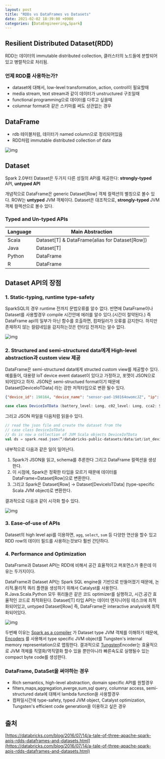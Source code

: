 ```yaml
---
layout: post
title: "RDDs vs DataFrames vs Datasets"
date: 2021-02-02 18:39:00 +0900
categories: [DataEngineering,Spark]
---
```


## Resilient Distributed Dataset(RDD)

RDD는 데이터의 immutable distributed collection, 클러스터의 노드들에 분할되어있고 병렬적으로 처리됨.



### 언제 RDD를 사용하는가?

- dataset에 대해서, low-level transformation, action, control이 필요할때
- media stream, text stream과 같이 데이터가 unstructured 구조일때
- functional programming으로 데이터를 다루고 싶을때
- columnar format과 같은 스키마를 써도 상관없는 경우



## DataFrame

- rdb 테이블처럼, 데이터가 named column으로 정리되어있음
- RDD처럼 immutable distributed collection of data

![img](https://databricks.com/wp-content/uploads/2016/06/Unified-Apache-Spark-2.0-API-1.png)

## Dataset

Spark 2.0부터 Dataset은 두가지 다른 성질의 API를 제공한다: **strongly-typed** API, **untyped API** 

개념적으로 DataFrame은 generic Dataset[Row] 객체 컬렉션의 별칭으로 볼수 있다. ROW는 **untyped** JVM 객체이다. Dataset은 대조적으로, **strongly-typed** JVM 객체 컬렉션으로 볼수 있다.



### Typed and Un-typed APIs

| Language | Main Abstraction
| -- | ------
| Scala | Dataset[T] & DataFrame(alias for Dataset[Row])
| Java | Dataset[T]
| Python | DataFrame 
| R | DataFrame

## Dataset API의 장점


### 1. Static-typing, runtime type-safety

SparkSQL의 경우 runtime 전까지 문법오류를 알수 없다. 반면에 DataFrame이나 Dataset를 사용할경우 compile 시간안에 에러를 알수 있다.(시간이 절약된다.) 즉 DataFrame api의 일부가 아닌 함수를 호출하면, 컴파일러가 오류를 감지한다. 하지만 존재하지 않는 컬럼네임을 감지하는것은 런타임 전까지는 알수 없다. 

![img](https://databricks.com/wp-content/uploads/2016/07/sql-vs-dataframes-vs-datasets-type-safety-spectrum.png)



### 2. Structured and semi-structured data에게 High-level abstraction과 custom view 제공

DataFrame은 semi-structured data에게 structed custom view를 제공할수 있다. 예를들어, 대용량 IoT device event dataset이 있다고 가정하고, 포맷이 JSON으로 되어있다고 하자. JSON은 semi-structued format이기 때문에 Dataset[DeviceIoTData] 라는 강한 저적타입으로 변환 될수 있다. 

``` json
{"device_id": 198164, "device_name": "sensor-pad-198164owomcJZ", "ip": "80.55.20.25", "cca2": "PL", "cca3": "POL", "cn": "Poland", "latitude": 53.080000, "longitude": 18.620000, "scale": "Celsius", "temp": 21, "humidity": 65, "battery_level": 8, "c02_level": 1408, "lcd": "red", "timestamp" :1458081226051}
```

``` scala
case class DeviceIoTData (battery_level: Long, c02_level: Long, cca2: String, cca3: String, cn: String, device_id: Long, device_name: String, humidity: Long, ip: String, latitude: Double, lcd: String, longitude: Double, scale:String, temp: Long, timestamp: Long)

```

그리고 JSON 파일을 다음처럼 읽을수 있다.

``` scala
// read the json file and create the dataset from the 
// case class DeviceIoTData
// ds is now a collection of JVM Scala objects DeviceIoTData
val ds = spark.read.json(“/databricks-public-datasets/data/iot/iot_devices.json”).as[DeviceIoTData]
```

내부적으로 다음과 같은 일이 일어난다.

1. Spark가 JSON을 읽고, schema를 추론한다 그리고 DataFrame 컬렉션을 생성한다.
2. 이 시점에, Spark은 정확한 타입을 모르기 때문에 데이터를 DataFrame=Dataset[Row]으로 변환한다.
3. 그리고 Spark은 Dataset[Row] -> Dataset[DeviceIoTData] (type-specific Scala JVM object)로 변환한다.

결과적으로 다음과 같이 시각화 할수 있다.

![img](https://databricks.com/wp-content/uploads/2016/07/displaying-a-dataset.png)

### 3. Ease-of-use of APIs

Dataset의 high level api를 이용하면, ```agg```, ```select```, ```sum``` 등 다양한 연산을 할수 있고 RDD row의 데이터 필드를 사용하는것보다 훨씬 간단하다. 



### 4. Performance and Optimization

DataFrame과 Dataset API는 RDD에 비해서 공간 효율적이고 퍼포먼스가 좋은데 이유는 두가지이다.

DataFrame과 Dataset API는 Spark SQL engine을 기반으로 만들어졌기 때문에, 논리적.물리적 쿼리 플랜을 생성하기 위해서 Catalyst를 사용한다. R.Java.Scala.Python 모두 쿼리들은 같은 코드 optimizer를 실행하고, 시간.공간 효율적인 코드로 최적화된다. Dataset[T] 타입 API는 데이터 엔지니어링 테스크에 최적화되어있고, untyped Dataset[Row] 즉, DataFrame은 interactive analysis에 최적화되어있다.


![img](https://databricks.com/wp-content/uploads/2016/07/memory-usage-when-caching-datasets-vs-rdds.png)

두번째 이유는 [Spark as a compiler](https://databricks.com/blog/2016/05/23/apache-spark-as-a-compiler-joining-a-billion-rows-per-second-on-a-laptop.html) 가 Dataset type JVM 객체를 이해하기 때문에,  [Encoders](https://databricks.com/blog/2015/04/28/project-tungsten-bringing-spark-closer-to-bare-metal.html) 를 사용해서 type specific JVM object를 Tungsten's internal memory representation으로 맵핑한다. 결과적으로 [Tungsten](https://databricks.com/glossary/tungsten)Encoder는 효율적으로 JVM 객체를 직열화/역직열화 할수 있을 뿐만아니라 빠른속도로 실행될수 있는 compact byte code를 생성한다.



### DataFrame, DataSet을 써야하는 경우

- Rich semantics, high-level abstraction, domain specific API를 원할경우
- filters,maps,aggregation,averge,sum,sql query, columnar access, semi-structured data에 대해서 lambda function을 사용할경우
- 컴파일시간에 type-safety, typed JVM object, Catalyst optimization, Tungsten's efficient code generation을 이용하고 싶은 경우

## 출처

[https://databricks.com/blog/2016/07/14/a-tale-of-three-apache-spark-apis-rdds-dataframes-and-datasets.html](https://databricks.com/blog/2016/07/14/a-tale-of-three-apache-spark-apis-rdds-dataframes-and-datasets.html)
